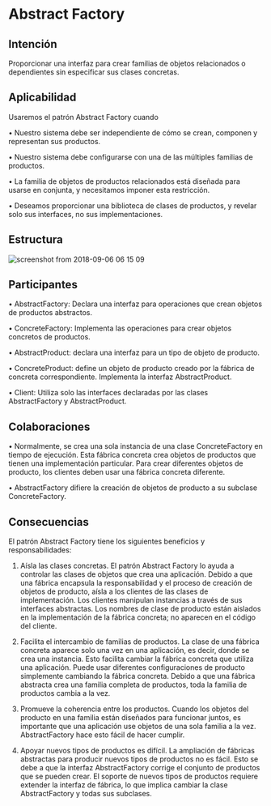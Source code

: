 # Abstract Factory

## Intención
Proporcionar una interfaz para crear familias de objetos relacionados o dependientes sin especificar sus clases concretas.

## Aplicabilidad

Usaremos el patrón Abstract Factory cuando

• Nuestro sistema debe ser independiente de cómo se crean, componen y representan sus productos.

• Nuestro sistema debe configurarse con una de las múltiples familias de productos.

• La familia de objetos de productos relacionados está diseñada para usarse en conjunta, y necesitamos imponer esta restricción.

• Deseamos proporcionar una biblioteca de clases de productos, y revelar solo sus interfaces, no sus implementaciones.

## Estructura

![screenshot from 2018-09-06 06 15 09](https://user-images.githubusercontent.com/34853850/45147865-4ecef280-b19c-11e8-86fc-40cd86a88593.png)

## Participantes

• AbstractFactory: Declara una interfaz para operaciones que crean objetos de productos abstractos.

• ConcreteFactory: Implementa las operaciones para crear objetos concretos de productos.

• AbstractProduct: declara una interfaz para un tipo de objeto de producto.

• ConcreteProduct: define un objeto de producto creado por la fábrica de concreta correspondiente. Implementa la interfaz AbstractProduct.

• Client: Utiliza solo las interfaces declaradas por las clases AbstractFactory y AbstractProduct.

## Colaboraciones

• Normalmente, se crea una sola instancia de una clase ConcreteFactory en tiempo de ejecución. Esta fábrica concreta crea objetos de productos que tienen una implementación particular. Para crear diferentes objetos de producto, los clientes deben usar una fábrica concreta diferente.

• AbstractFactory difiere la creación de objetos de producto a su subclase ConcreteFactory.

## Consecuencias

El patrón Abstract Factory tiene los siguientes beneficios y responsabilidades:

1. Aísla las clases concretas. El patrón Abstract Factory lo ayuda a controlar las clases de objetos que crea una aplicación. Debido a que una fábrica encapsula la responsabilidad y el proceso de creación de objetos de producto, aísla a los clientes de las clases de implementación. Los clientes manipulan instancias a través de sus interfaces abstractas. Los nombres de clase de producto están aislados en la implementación de la fábrica concreta; no aparecen en el código del cliente.

2. Facilita el intercambio de familias de productos. La clase de una fábrica concreta aparece solo una vez en una aplicación, es decir, donde se crea una instancia. Esto facilita cambiar la fábrica concreta que utiliza una aplicación. Puede usar diferentes configuraciones de producto simplemente cambiando la fábrica concreta. Debido a que una fábrica abstracta crea una familia completa de productos, toda la familia de productos cambia a la vez.

3. Promueve la coherencia entre los productos. Cuando los objetos del producto en una familia están diseñados para funcionar juntos, es importante que una aplicación use objetos de una sola familia a la vez. AbstractFactory hace esto fácil de hacer cumplir.

4. Apoyar nuevos tipos de productos es difícil. La ampliación de fábricas abstractas para producir nuevos tipos de productos no es fácil. Esto se debe a que la interfaz AbstractFactory corrige el conjunto de productos que se pueden crear. El soporte de nuevos tipos de productos requiere extender la interfaz de fábrica, lo que implica cambiar la clase AbstractFactory y todas sus subclases.
